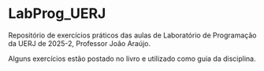 # LabProg_UERJ
Repositório de exercícios práticos das aulas de Laboratório de Programação da UERJ de 2025-2, Professor João Araújo.

Alguns exercícios estão postado no livro e utilizado como guia da disciplina.
